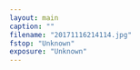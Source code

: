 ```yaml
---
layout: main
caption: ""
filename: "20171116214114.jpg"
fstop: "Unknown"
exposure: "Unknown"
---
```

